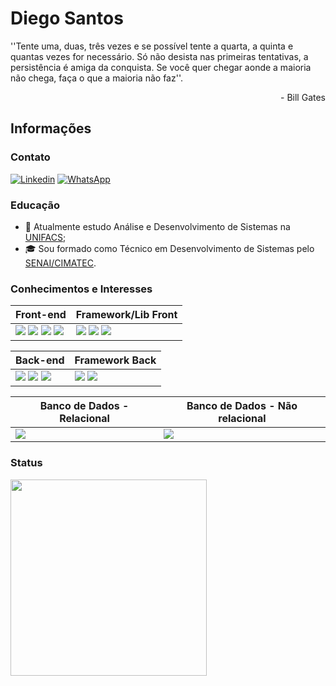 # Diego Santos

''Tente uma, duas, três vezes e se possível tente a quarta, a quinta e quantas vezes for necessário. Só não desista nas primeiras tentativas, a persistência é amiga da conquista. Se você quer chegar aonde a maioria não chega, faça o que a maioria não faz''. <br> <p align="right"> - Bill Gates </p>

## Informações

### Contato

[![Linkedin](https://img.shields.io/badge/LinkedIn-0077B5?style=for-the-badge&logo=linkedin&logoColor=white)](https://www.linkedin.com/in/diego-santos-djs)
[![WhatsApp](https://img.shields.io/badge/WhatsApp-25D366?style=for-the-badge&logo=whatsapp&logoColor=white)](https://wa.me/5571993507284?text=Oi!%20Vi%20seu%20perfil%20no%20Github%20podemos%20conversar?)

### Educação
- :school: Atualmente estudo Análise e Desenvolvimento de Sistemas na [UNIFACS](https://www.unifacs.br/graduacao/analise-e-desenvolvimento-de-sistemas/);
- :mortar_board: Sou formado como Técnico em Desenvolvimento de Sistemas pelo [SENAI/CIMATEC](https://www.tecnicosenai.com.br/cursos/desenvolvimento-de-sistemas/).
  
### Conhecimentos e Interesses
| Front-end| Framework/Lib Front |
| --- | --- |
<img src="https://img.shields.io/badge/-JavaScript-black?style=for-the-badge&logo=javascript"/> <img src="https://img.shields.io/badge/-TypeScript-007ACC?style=for-the-badge&logo=typescript&logoColor=black"/> <img src="https://img.shields.io/badge/-CSS3-1572B6?style=for-the-badge&logo=css3"/> <img src="https://img.shields.io/badge/-HTML5-E34F26?style=for-the-badge&logo=html5&logoColor=white"/> | <img src="https://img.shields.io/badge/-React-61DAFB?style=for-the-badge&logo=react&logoColor=black"/> <img src="https://img.shields.io/badge/-Angular-DD0031?style=for-the-badge&logo=angular"/> <img src="https://img.shields.io/badge/-Bootstrap-563D7C?style=for-the-badge&logo=Bootstrap"/>

| Back-end| Framework Back|
| --- | --- |
<img src="https://img.shields.io/badge/-Java-007396?style=for-the-badge&logo=java"/> <img src="https://img.shields.io/badge/-Node-339933?style=for-the-badge&logo=node.js&logoColor=white"/> <img src="https://img.shields.io/badge/-TypeScript-007ACC?style=for-the-badge&logo=typescript&logoColor=black"/> | <img src="https://img.shields.io/badge/-NestJS-E0234E?style=for-the-badge&logo=nestjs&logoColor=white"/> <img src="https://img.shields.io/badge/-Spring-6DB33F?style=for-the-badge&logo=spring&logoColor=white"/>

| Banco de Dados - Relacional| Banco de Dados - Não relacional
| --- | --- |
<img src="https://img.shields.io/badge/-MySQL-4479A1?style=for-the-badge&logo=mysql&logoColor=white"/> | <img src="https://img.shields.io/badge/-MongoDB-black?style=for-the-badge&logo=mongodb"/>

### Status

<p align="center">
<!--<img src="https://github-readme-stats.vercel.app/api?username=DiegojSts&show_icons=true&title_color=FF1493&icon_color=79ff97&text_color=40E0D0&bg_color=151515" align="center"/>-->
<a href="https://github.com/DiegojSts">
  <img height="314px" align="left" src="https://github-readme-stats.vercel.app/api/top-langs/?username=DiegojSts&theme=radical&hide=glsl,python" />
</a>
</p>
 

 






